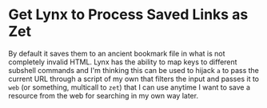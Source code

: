 # Get Lynx to Process Saved Links as Zet

By default it saves them to an ancient bookmark file in what is not
completely invalid HTML. Lynx has the ability to map keys to different
subshell commands and I'm thinking this can be used to hijack `a` to
pass the current URL through a script of my own that filters the input
and passes it to `web` (or something, multicall to `zet`) that I can use
anytime I want to save a resource from the web for searching in my own
way later.
